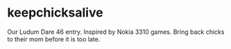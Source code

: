 # keepchicksalive
Our Ludum Dare 46 entry. Inspired by Nokia 3310 games. Bring back chicks to their mom before it is too late.
